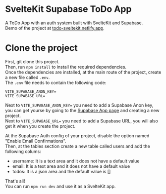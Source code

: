 # SvelteKit Supabase ToDo App
A ToDo App with an auth system built with SvelteKit and Supabase. <br>
Demo of the project at [todo-sveltekit.netlify.app](https://todo-sveltekit.netlify.app).

# Clone the project
First, git clone this project. <br>
Then, run `npm install` to install the required dependencies. <br>
Once the dependencies are installed, at the main route of the project, create a new file called `.env`. <br>
The `.env` file needs to contain the following code: 

```.env
VITE_SUPABASE_ANON_KEY=
VITE_SUPABASE_URL=
```

Next to `VITE_SUPABASE_ANON_KEY=` you need to add a Supabase Anon key, you can get yourse by going to the [Supabase App page](https://app.supabase.io) and creating a new project.<br>
Next to `VITE_SUPABASE_URL=` you need to add a Supabase URL, you will also get it when you create the project.<br>

At the Supabase Auth config of your project, disable the option named "Enable Email Confirmations". <br>
Then, at the tables section create a new table called users and add the following colums: <br>

- username: It is a text area and it does not have a default value
- email: It is a text area and it does not have a default value
- todos: It is a json area and the default value is []

That's all! <br>
You can run `npm run dev` and use it as a SvelteKit app.